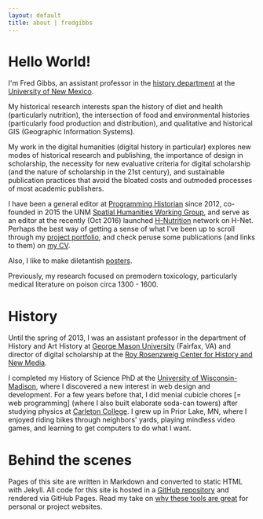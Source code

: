 ```yaml
---
layout: default
title: about | fredgibbs
---
```


# Hello World!
I'm Fred Gibbs, an assistant professor in the [history department](http://history.unm.edu) at the [University of New Mexico](http://unm.edu). 

My historical research interests span the history of diet and health (particularly nutrition), the intersection of food and environmental histories (particularly food production and distribution), and qualitative and historical GIS (Geographic Information Systems).

My work in the digital humanities (digital history in particular) explores new modes of historical research and publishing, the importance of design in scholarship, the necessity for new evaluative criteria for digital scholarship (and the nature of scholarship in the 21st century), and sustainable publication practices that avoid the bloated costs and outmoded processes of most academic publishers.

I have been a general editor at [Programming Historian](http://programminghistorian.org) since 2012, co-founded in 2015 the UNM [Spatial Humanities Working Group](http://spatialhumanities.unm.edu), and serve as an editor at the recently (Oct 2016) launched [H-Nutrition](https://networks.h-net.org/h-nutrition) network on H-Net. Perhaps the best way of getting a sense of what I've been up to scroll through my [project portfolio](../projects), and check peruse some publications (and links to them) on [my CV](../cv).

Also, I like to make diletantish [posters](../posters).

Previously, my research focused on premodern toxicology, particularly medical literature on poison circa 1300 - 1600.


# History
Until the spring of 2013, I was an assistant professor in the department of History and Art History at [George Mason University](http:///gmu.edu) (Fairfax, VA) and director of digital scholarship at the [Roy Rosenzweig Center for History and New Media](http://chnm.gmu.edu).

I completed my History of Science PhD at the [University of Wisconsin-Madison](http://wisc.edu), where I discovered a new interest in web design and development. For a few years before that, I did menial cubicle chores \[= web programming] (where I also built elaborate soda-can towers) after studying physics at [Carleton College](http://www.carleton.edu). I grew up in Prior Lake, MN, where I enjoyed riding bikes through neighbors' yards, playing  mindless video games, and learning to get computers to do what I want.


# Behind the scenes
Pages of this site are written in Markdown and converted to static HTML with Jekyll. All code for this site is hosted in a [GitHub repository](https://github.com/fredgibbs/fredgibbs.github.io) and rendered via GitHub Pages. Read my take on [why these tools are great](http://fredgibbs.net/posts/post/a-new-minimalist-versioned-website/) for personal or project websites.